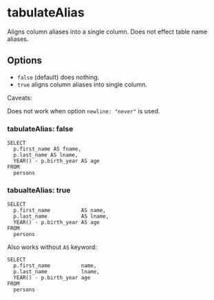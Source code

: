 # tabulateAlias

Aligns column aliases into a single column.
Does not effect table name aliases.

## Options

- `false` (default) does nothing.
- `true` aligns column aliases into single column.

Caveats:

Does not work when option `newline: "never"` is used.

### tabulateAlias: false

```
SELECT
  p.first_name AS fname,
  p.last_name AS lname,
  YEAR() - p.birth_year AS age
FROM
  persons
```

### tabualteAlias: true

```
SELECT
  p.first_name          AS name,
  p.last_name           AS lname,
  YEAR() - p.birth_year AS age
FROM
  persons
```

Also works without `AS` keyword:

```
SELECT
  p.first_name          name,
  p.last_name           lname,
  YEAR() - p.birth_year age
FROM
  persons
```
